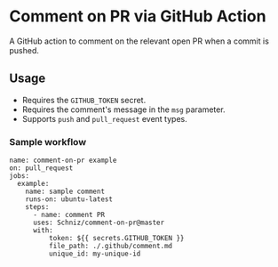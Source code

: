 # Comment on PR via GitHub Action

A GitHub action to comment on the relevant open PR when a commit is pushed.

## Usage

- Requires the `GITHUB_TOKEN` secret.
- Requires the comment's message in the `msg` parameter.
- Supports `push` and `pull_request` event types.

### Sample workflow

```
name: comment-on-pr example
on: pull_request
jobs:
  example:
    name: sample comment
    runs-on: ubuntu-latest
    steps:
      - name: comment PR
      uses: Schniz/comment-on-pr@master
      with:
          token: ${{ secrets.GITHUB_TOKEN }}
          file_path: ./.github/comment.md
          unique_id: my-unique-id
```
